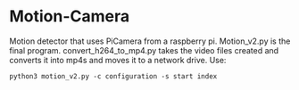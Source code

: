 # Motion-Camera

Motion detector that uses PiCamera from a raspberry pi. Motion_v2.py is the final program. convert_h264_to_mp4.py takes the video files created and converts it into mp4s and moves it to a network drive.
Use:

`python3 motion_v2.py -c configuration -s start index`
